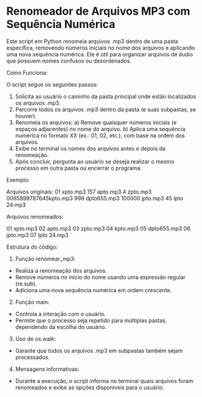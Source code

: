 # Renomeador de Arquivos MP3 com Sequência Numérica

Este script em Python renomeia arquivos .mp3 dentro de uma pasta específica, removendo números iniciais no nome dos arquivos e aplicando uma nova sequência numérica. Ele é útil para organizar arquivos de áudio que possuem nomes confusos ou desordenados.

Como Funciona:

O script segue os seguintes passos:

1. Solicita ao usuário o caminho da pasta principal onde estão localizados os arquivos .mp3.
2. Percorre todos os arquivos .mp3 dentro da pasta (e suas subpastas, se houver).
3. Renomeia os arquivos:
a) Remove quaisquer números iniciais (e espaços adjacentes) no nome do arquivo.
b) Aplica uma sequência numérica no formato XX (ex.: 01, 02, etc.), com base na ordem dos arquivos.
4. Exibe no terminal os nomes dos arquivos antes e depois da renomeação.
5. Após concluir, pergunta ao usuário se deseja realizar o mesmo processo em outra pasta ou encerrar o programa.

Exemplo:

Arquivos originais:
01 xpto.mp3
157 apto.mp3
4 zpto.mp3
0065898787645kpto.mp3
998 dpto655.mp3
100000 jpto.mp3
45 lpto 24.mp3


Arquivos renomeados:

01 xpto.mp3
02 apto.mp3
03 zpto.mp3
04 kpto.mp3
05 dpto655.mp3
06 jpto.mp3
07 lpto 24.mp3



Estrutura do código:

1. Função renomear_mp3:

- Realiza a renomeação dos arquivos.
- Remove números no início do nome usando uma expressão regular (re.sub).
- Adiciona uma nova sequência numérica em ordem crescente.

2. Função main:

- Controla a interação com o usuário.
- Permite que o processo seja repetido para múltiplas pastas, dependendo da escolha do usuário.

3. Uso de os.walk:

- Garante que todos os arquivos .mp3 em subpastas também sejam processados.

4. Mensagens informativas:

- Durante a execução, o script informa no terminal quais arquivos foram renomeados e exibe as opções disponíveis para o usuário.



